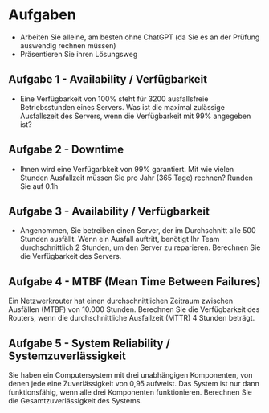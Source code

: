 # Aufgaben

* Arbeiten Sie alleine, am besten ohne ChatGPT (da Sie es an der Prüfung auswendig rechnen müssen)
* Präsentieren Sie ihren Lösungsweg

## Aufgabe 1 - Availability / Verfügbarkeit

* Eine Verfügbarkeit von 100% steht für 3200 ausfallsfreie Betriebsstunden eines Servers. Was ist die maximal zulässige Ausfallszeit des Servers, wenn die Verfügbarkeit mit 99% angegeben ist?


## Aufgabe 2 - Downtime

* Ihnen wird eine Verfügarbkeit von 99% garantiert. Mit wie vielen Stunden Ausfallzeit müssen Sie pro Jahr (365 Tage) rechnen? Runden Sie auf 0.1h

## Aufgabe 3 - Availability / Verfügbarkeit

* Angenommen, Sie betreiben einen Server, der im Durchschnitt alle 500 Stunden ausfällt. Wenn ein Ausfall auftritt, benötigt Ihr Team durchschnittlich 2 Stunden, um den Server zu reparieren. Berechnen Sie die Verfügbarkeit des Servers.


## Aufgabe 4 - MTBF (Mean Time Between Failures)
Ein Netzwerkrouter hat einen durchschnittlichen Zeitraum zwischen Ausfällen (MTBF) von 10.000 Stunden. Berechnen Sie die Verfügbarkeit des Routers, wenn die durchschnittliche Ausfallzeit (MTTR) 4 Stunden beträgt.

## Aufgabe 5 - System Reliability / Systemzuverlässigkeit
Sie haben ein Computersystem mit drei unabhängigen Komponenten, von denen jede eine Zuverlässigkeit von 0,95 aufweist. Das System ist nur dann funktionsfähig, wenn alle drei Komponenten funktionieren. Berechnen Sie die Gesamtzuverlässigkeit des Systems.
